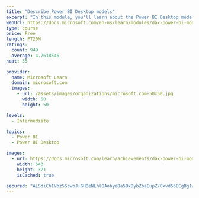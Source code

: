 ```yaml
---
title: "Describe Power BI Desktop models"
excerpt: "In this module, you'll learn about the Power BI Desktop model structure, star schema design basics, analytics queries, and report visual configuration. This module provides a strong foundation on which you can learn to optimize model designs and add model calculations."
webUrl: https://docs.microsoft.com/en-us/learn/modules/dax-power-bi-models/
type: course
price: Free
length: PT20M
ratings:
  count: 949
  average: 4.7618546
heat: 55

provider:
  name: Microsoft Learn
  domain: microsoft.com
  images:
    - url: /assets/images/organizations/microsoft.com-50x50.jpg
      width: 50
      height: 50

levels:
  - Intermediate

topics:
  - Power BI
  - Power BI Desktop

images:
  - url: https://docs.microsoft.com/learn/achievements/dax-power-bi-models-social.png
    width: 643
    height: 321
    isCached: true

secured: "ALSdiChIVbz5ScwbJ+GH0eNLhlOAobyeDa5BxDybZbaEupZ/Oxvd56ECgBg1wllLSmgde7LodXe+NVA1LggWVw3gH3AvB2HmGwnfOcp9zjemy4tTZLODjWpjM2g9a/kcYrZhsZu2iwvbu7w8u+4A+y8ARnJuBUfVjvHm7q8g/i2uWTspdC9wpNTv3znKwzdh0mUlC6mcowaquaPRhLOt13vSyP13542Zn2atDd876DEr6Op+2toNnMprzNANdCaYZgy3oSpJ/84PaHdijkDoIlU0Mp/Hn+j4TIBwLSi4bVAZwA/EEzLI2yTVtEWqNPgtdMNo7Bvn+Rg5B64fc3ez49xBxSCP1jybbHI95NFCgGxCRBdZaDFTcVUufaCxKtfMNGMhwOOmvya3Y8n4b1B4N8BTQRhgiFql+DAA0LnWjaQ=;r1Z2n3eolrADE4JAUWT3AQ=="
---
```


